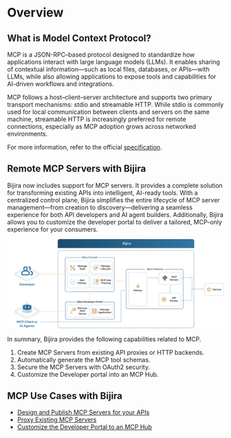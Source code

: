 # Overview

## What is Model Context Protocol?

MCP is a JSON-RPC–based protocol designed to standardize how applications interact with large language models (LLMs). It enables sharing of contextual information—such as local files, databases, or APIs—with LLMs, while also allowing applications to expose tools and capabilities for AI-driven workflows and integrations.

MCP follows a host–client–server architecture and supports two primary transport mechanisms: stdio and streamable HTTP. While stdio is commonly used for local communication between clients and servers on the same machine, streamable HTTP is increasingly preferred for remote connections, especially as MCP adoption grows across networked environments. 

For more information, refer to the official [specification](https://modelcontextprotocol.io/introduction).

## Remote MCP Servers with Bijira

Bijira now includes support for MCP servers. It provides a complete solution for transforming existing APIs into intelligent, AI-ready tools. With a centralized control plane, Bijira simplifies the entire lifecycle of MCP server management—from creation to discovery—delivering a seamless experience for both API developers and AI agent builders. Additionally, Bijira allows you to customize the developer portal to deliver a tailored, MCP-only experience for your consumers.

![MCP Inspector](../assets/img/introduction/mcp/mcp-architecture.png)

In summary, Bijira provides the following capabilities related to MCP.

1. Create MCP Servers from existing API proxies or HTTP backends.
2. Automatically generate the MCP tool schemas.
3. Secure the MCP Servers with OAuth2 security.
4. Customize the Developer portal into an MCP Hub.

## MCP Use Cases with Bijira

- [Design and Publish MCP Servers for your APIs](design-mcp-servers.md)
- [Proxy Existing MCP Servers]()
- [Customize the Developer Portal to an MCP Hub](devportal-mcp-hub.md)



